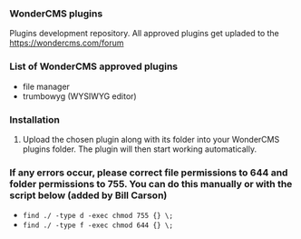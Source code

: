### WonderCMS plugins
Plugins development repository. All approved plugins get upladed to the https://wondercms.com/forum

### List of WonderCMS approved plugins
- file manager
- trumbowyg (WYSIWYG editor)

### Installation
1. Upload the chosen plugin along with its folder into your WonderCMS plugins folder.
The plugin will then start working automatically.

### If any errors occur, please correct file permissions to 644 and folder permissions to 755. You can do this manually or with the script below (added by Bill Carson)
  - `find ./ -type d -exec chmod 755 {} \;`
  - `find ./ -type f -exec chmod 644 {} \;`
